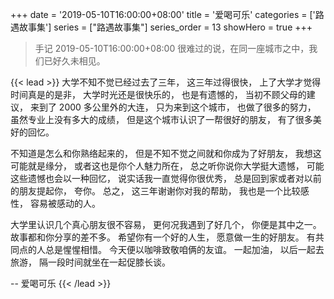 +++
date = '2019-05-10T16:00:00+08:00'
title = '爱喝可乐'
categories = ['路遇故事集']
series = ["路遇故事集"]
series_order = 13
showHero = true
+++

> 手记 2019-05-10T16:00:00+08:00
> 很难过的说，在同一座城市之中，我们已好久未相见。

{{< lead >}}
大学不知不觉已经过去了三年，
这三年过得很快，
上了大学才觉得时间真是的是非，
大学时光还是很快乐的，
也是有遗憾的，
当初不顾父母的建议，
来到了 2000 多公里外的大连，
只为来到这个城市，
也做了很多的努力，
虽然专业上没有多大的成绩，
但是这个城市认识了一帮很好的朋友，
有了很多美好的回忆。

不知道是怎么和你熟络起来的，
但是不知不觉之间就和你成为了好朋友，
我想这可能就是缘分，
或者这也是你个人魅力所在，
总之听你说你大学挺大遗憾，
可能这些遗憾也会以一种回忆，
说实话我一直觉得你很优秀，
总是回到家或者对以前的朋友提起你，
夸你。
总之，
这三年谢谢你对我的帮助，
我也是一个比较感性，
容易被感动的人。

大学里认识几个真心朋友很不容易，
更何况我遇到了好几个，
你便是其中之一。
故事都和你分享的差不多。
希望你有一个好的人生，
愿意做一生的好朋友。
有共同点的人总是惺惺相惜。
今天便以咖啡致敬咱俩的友谊。
一起加油，
以后一起去旅游，
隔一段时间就坐在一起促膝长谈。

-- 爱喝可乐
{{< /lead >}}